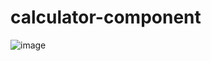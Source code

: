 # calculator-component

![image](https://user-images.githubusercontent.com/40745961/111719125-7ba5fb00-8818-11eb-828a-735c3a965554.png)
